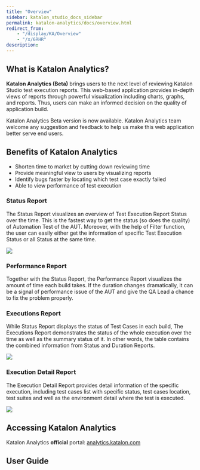 ```yaml
---
title: "Overview" 
sidebar: katalon_studio_docs_sidebar
permalink: katalon-analytics/docs/overview.html 
redirect_from:
    - "/display/KA/Overview"
    - "/x/6RHR"
description: 
---
```

What is Katalon Analytics?
--------------------------

**Katalon Analytics (Beta)** brings users to the next level of reviewing Katalon Studio test execution reports. This web-based application provides in-depth views of reports through powerful visualization including charts, graphs, and reports. Thus, users can make an informed decision on the quality of application build. 

Katalon Analytics Beta version is now available. Katalon Analytics team welcome any suggestion and feedback to help us make this web application better serve end users. 

Benefits of Katalon Analytics
-----------------------------

*   Shorten time to market by cutting down reviewing time
*   Provide meaningful view to users by visualizing reports
*   Identify bugs faster by locating which test case exactly failed
*   Able to view performance of test execution

### Status Report

The Status Report visualizes an overview of Test Execution Report Status over the time. This is the fastest way to get the status (so does the quality) of Automation Test of the AUT. Moreover, with the help of Filter function, the user can easily either get the information of specific Test Execution Status or all Status at the same time.

![](../../images/katalon-analytics/docs/overview/Screen-Shot-2018-09-26-at-10.53.34-AM.png)

### Performance Report

Together with the Status Report, the Performance Report visualizes the amount of time each build takes. If the duration changes dramatically, it can be a signal of performance issue of the AUT and give the QA Lead a chance to fix the problem properly.

### Executions Report

While Status Report displays the status of Test Cases in each build, The Executions Report demonstrates the status of the whole execution over the time as well as the summary status of it. In other words, the table contains the combined information from Status and Duration Reports.

![](../../images/katalon-analytics/docs/overview/Screen-Shot-2018-09-26-at-11.06.57-AM.png)

### Execution Detail Report

The Execution Detail Report provides detail information of the specific execution, including test cases list with specific status, test cases location, test suites and well as the environment detail where the test is executed.

![](../../images/katalon-analytics/docs/overview/Execution-11-Katalon-Analytics.png)

Accessing Katalon Analytics
---------------------------

Katalon Analytics **official** portal: [analytics.katalon.com](http://analytics.katalon.com/)

User Guide
----------